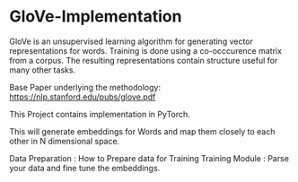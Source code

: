# GloVe-Implementation
GloVe is an unsupervised learning algorithm for generating vector representations for words. Training is done using a co-occcurence matrix from a corpus. The resulting representations contain structure useful for many other tasks. 

Base Paper underlying the methodology:
https://nlp.stanford.edu/pubs/glove.pdf

This Project contains implementation in PyTorch.

This will generate embeddings for Words and map them closely to each other in N dimensional space. 
 
Data Preparation : How to Prepare data for Training
Training Module : Parse your data and fine tune the embeddings.
